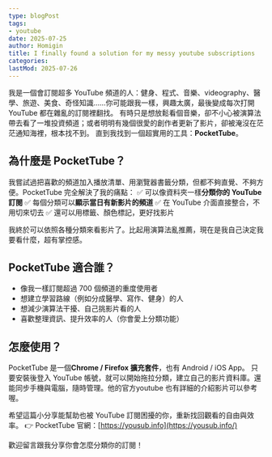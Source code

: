 ```yaml
---
type: blogPost
tags:
- youtube
date: 2025-07-25
author: Homigin
title: I finally found a solution for my messy youtube subscriptions
categories:
lastMod: 2025-07-26
--- 
```

我是一個會訂閱超多 YouTube 頻道的人：健身、程式、音樂、videography、醫學、旅遊、美食、奇怪知識……你可能跟我一樣，興趣太廣，最後變成每次打開 YouTube 都在雜亂的訂閱裡翻找。
有時只是想放鬆看個音樂，卻不小心被演算法帶去看了一堆投資頻道；或者明明有幾個很愛的創作者更新了影片，卻被淹沒在茫茫通知海裡，根本找不到。
直到我找到一個超實用的工具：**PocketTube**。
  
## 為什麼是 PocketTube？

我嘗試過把喜歡的頻道加入播放清單、用瀏覽器書籤分類，但都不夠直覺、不夠方便。PocketTube 完全解決了我的痛點：
✅ 可以像資料夾一樣**分類你的 YouTube 訂閱**
✅ 每個分類可以**顯示當日有新影片的頻道**
✅ 在 YouTube 介面直接整合，不用切來切去
✅ 還可以用標籤、顏色標記，更好找影片

我終於可以依照各種分類來看影片了。比起用演算法亂推薦，現在是我自己決定我要看什麼，超有掌控感。
  
## PocketTube 適合誰？
  
  + 像我一樣訂閱超過 700 個頻道的重度使用者
  + 想建立學習路線（例如分成醫學、寫作、健身）的人
  + 想減少演算法干擾、自己挑影片看的人
  + 喜歡整理資訊、提升效率的人（你會愛上分類功能）
  
## 怎麼使用？

PocketTube 是一個**Chrome / Firefox 擴充套件**，也有 Android / iOS App。
只要安裝後登入 YouTube 帳號，就可以開始拖拉分類，建立自己的影片資料庫。還能同步手機與電腦，隨時管理。他的官方youtube 也有詳細的介紹影片可以參考喔。

希望這篇小分享能幫助也被 YouTube 訂閱困擾的你，重新找回觀看的自由與效率。
👉 PocketTube 官網：[https://yousub.info](https://yousub.info/)

歡迎留言跟我分享你會怎麼分類你的訂閱！
  

 